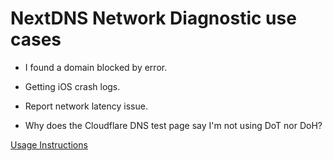 # NextDNS Network Diagnostic use cases



- I found a domain blocked by error.

- Getting iOS crash logs.

- Report network latency issue.

- Why does the Cloudflare DNS test page say I'm not using DoT nor DoH? 


[Usage Instructions](https://help.nextdns.io/en/articles/4633849-report-network-latency-issue)
